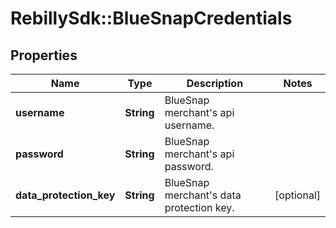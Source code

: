 # RebillySdk::BlueSnapCredentials

## Properties
Name | Type | Description | Notes
------------ | ------------- | ------------- | -------------
**username** | **String** | BlueSnap merchant&#x27;s api username. | 
**password** | **String** | BlueSnap merchant&#x27;s api password. | 
**data_protection_key** | **String** | BlueSnap merchant&#x27;s data protection key. | [optional] 

